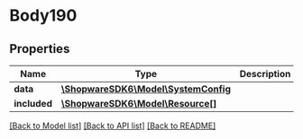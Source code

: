 # Body190

## Properties
Name | Type | Description | Notes
------------ | ------------- | ------------- | -------------
**data** | [**\ShopwareSDK6\Model\SystemConfig**](SystemConfig.md) |  | [optional] 
**included** | [**\ShopwareSDK6\Model\Resource[]**](Resource.md) |  | [optional] 

[[Back to Model list]](../../README.md#documentation-for-models) [[Back to API list]](../../README.md#documentation-for-api-endpoints) [[Back to README]](../../README.md)

